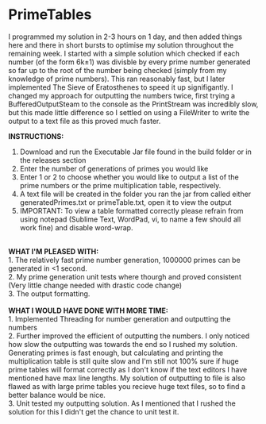 # PrimeTables

I programmed my solution in 2-3 hours on 1 day, and then added things here and there in short bursts to optimise my solution throughout the remaining week.
I started with a simple solution which checked if each number (of the form 6k±1) was divisble by every prime number generated so far up to the root of the number being checked (simply from my knowledge of prime numbers).
This ran reasonably fast, but I later implemented The Sieve of Eratosthenes to speed it up signifigantly. I changed my approach for outputting the numbers twice,
first trying a BufferedOutputSteam to the console as the PrintStream was incredibly slow, but this made little difference so I settled on using a FileWriter to
write the output to a text file as this proved much faster.

<b>INSTRUCTIONS:</b><br/>
1. Download and run the Executable Jar file found in the build folder or in the releases section<br/>
2. Enter the number of generations of primes you would like<br/>
3. Enter 1 or 2 to choose whether you would like to output a list of the prime numbers or the prime multiplication table, respectively.<br/>
4. A text file will be created in the folder you ran the jar from called either generatedPrimes.txt or primeTable.txt, open it to view the output<br/>
5. IMPORTANT: To view a table formatted correctly please refrain from using notepad (Sublime Text, WordPad, vi, to name a few should all work fine) 
and disable word-wrap.<br/>
<br/>
<b>WHAT I'M PLEASED WITH:</b><br/>
1. The relatively fast prime number generation, 1000000 primes can be generated in <1 second.<br/>
2. My prime generation unit tests where thourgh and proved consistent (Very little change needed with drastic code change)<br/>
3. The output formatting.<br/>
<br/>
<b>WHAT I WOULD HAVE DONE WITH MORE TIME:</b><br/>
1. Implemented Threading for number generation and outputting the numbers<br/>
2. Further improved the efficient of outputting the numbers. I only noticed how slow the outputting was towards the end so I rushed my
solution. Generating primes is fast enough, but calculating and printing the multiplication table is still quite slow and I'm still not
100% sure if huge prime tables will format correctly as I don't know if the text editors I have mentioned have max line lengths. My
solution of outputting to file is also flawed as with large prime tables you recieve huge text files, so to find a better balance would be
nice.<br/>
3. Unit tested my outputting solution. As I mentioned that I rushed the solution for this I didn't get the chance to unit test it.
